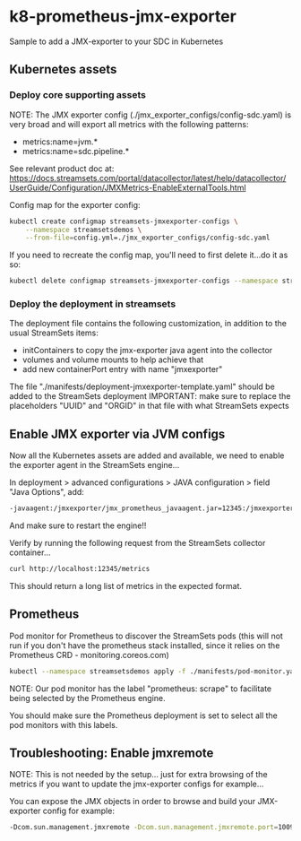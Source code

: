 k8-prometheus-jmx-exporter
=======================================

Sample to add a JMX-exporter to your SDC in Kubernetes

## Kubernetes assets

### Deploy core supporting assets

NOTE: The JMX exporter config (./jmx_exporter_configs/config-sdc.yaml) is very broad and will export all metrics with the following patterns:
 - metrics:name=jvm.*
 - metrics:name=sdc.pipeline.*

See relevant product doc at: https://docs.streamsets.com/portal/datacollector/latest/help/datacollector/UserGuide/Configuration/JMXMetrics-EnableExternalTools.html

Config map for the exporter config:

```sh
kubectl create configmap streamsets-jmxexporter-configs \
    --namespace streamsetsdemos \
    --from-file=config.yml=./jmx_exporter_configs/config-sdc.yaml
```

If you need to recreate the config map, you'll need to first delete it...do it as so:

```sh
kubectl delete configmap streamsets-jmxexporter-configs --namespace streamsetsdemos
```

### Deploy the deployment in streamsets

The deployment file contains the following customization, in addition to the usual StreamSets items:
- initContainers to copy the jmx-exporter java agent into the collector
- volumes and volume mounts to help achieve that
- add new containerPort entry with name "jmxexporter"

The file "./manifests/deployment-jmxexporter-template.yaml" should be added to the StreamSets deployment
IMPORTANT: make sure to replace the placeholders "UUID" and "ORGID" in that file with what StreamSets expects

## Enable JMX exporter via JVM configs

Now all the Kubernetes assets are added and available, we need to enable the exporter agent in the StreamSets engine...

In deployment > advanced configurations > JAVA configuration > field "Java Options", add:

```sh
-javaagent:/jmxexporter/jmx_prometheus_javaagent.jar=12345:/jmxexporter_configs/config.yml
```

And make sure to restart the engine!!

Verify by running the following request from the StreamSets collector container...

```sh
curl http://localhost:12345/metrics
```

This should return a long list of metrics in the expected format.

## Prometheus

Pod monitor for Prometheus to discover the StreamSets pods (this will not run if you don't have the prometheus stack installed, since it relies on the Prometheus CRD - monitoring.coreos.com)

```sh
kubectl --namespace streamsetsdemos apply -f ./manifests/pod-monitor.yaml
```

NOTE: Our pod monitor has the label "prometheus: scrape" to facilitate being selected by the Prometheus engine.

You should make sure the Prometheus deployment is set to select all the pod monitors with this labels.

## Troubleshooting: Enable jmxremote

NOTE: This is not needed by the setup... just for extra browsing of the metrics if you want to update the jmx-exporter configs for example...

You can expose the JMX objects in order to browse and build your JMX-exporter config for example:

```sh
-Dcom.sun.management.jmxremote -Dcom.sun.management.jmxremote.port=10099 -Dcom.sun.management.jmxremote.rmi.port=10099 -Djava.rmi.server.hostname=localhost -Dcom.sun.management.jmxremote.local.only=false -Dcom.sun.management.jmxremote.authenticate=false -Dcom.sun.management.jmxremote.ssl=false
```
